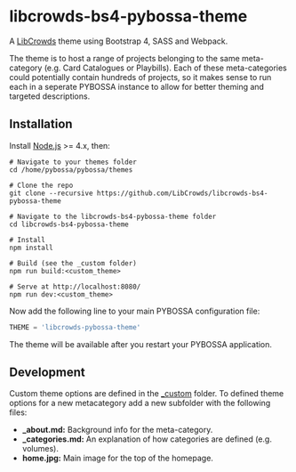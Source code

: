 # libcrowds-bs4-pybossa-theme

A [LibCrowds](http://www.libcrowds.com) theme using Bootstrap 4, SASS and Webpack.

The theme is to host a range of projects belonging to the same meta-category 
(e.g. Card Catalogues or Playbills). Each of these meta-categories could
potentially contain hundreds of projects, so it makes sense to run each in a
seperate PYBOSSA instance to allow for better theming and targeted 
descriptions.


## Installation

Install [Node.js](https://nodejs.org/en/) >= 4.x, then:

```
# Navigate to your themes folder
cd /home/pybossa/pybossa/themes

# Clone the repo
git clone --recursive https://github.com/LibCrowds/libcrowds-bs4-pybossa-theme

# Navigate to the libcrowds-bs4-pybossa-theme folder
cd libcrowds-bs4-pybossa-theme

# Install
npm install

# Build (see the _custom folder)
npm run build:<custom_theme>

# Serve at http://localhost:8080/
npm run dev:<custom_theme>
```

Now add the following line to your main PYBOSSA configuration file:

```Python
THEME = 'libcrowds-pybossa-theme'
```

The theme will be available after you restart your PYBOSSA application.


## Development

Custom theme options are defined in the [_custom](_custom) folder. To defined
theme options for a new metacategory add a new subfolder with the following 
files:

- **_about.md:** Background info for the meta-category.
- **_categories.md:** An explanation of how categories are defined (e.g. volumes).
- **home.jpg:** Main image for the top of the homepage.
